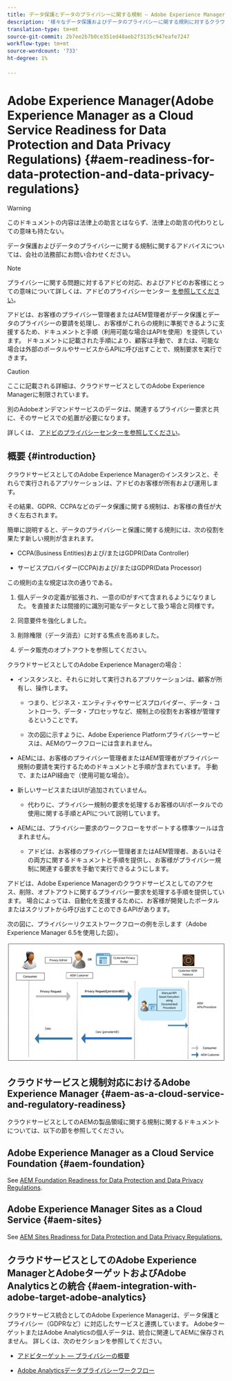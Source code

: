 ```yaml
---
title: データ保護とデータのプライバシーに関する規制 — Adobe Experience Manager as a Cloud Service Readiness
description: '様々なデータ保護およびデータのプライバシーに関する規則に対するクラウドサービスのサポートとしてのAdobe Experience Managerについて説明します。 EU General Data Protection Regulation(GDPR)、California Consumer Privacy Act、およびクラウドサービスとして新しいAEMを導入する際の準拠方法を含む。 '
translation-type: tm+mt
source-git-commit: 2b7ee2b7b0ce351ed48aeb2f3135c947eafe7247
workflow-type: tm+mt
source-wordcount: '733'
ht-degree: 1%

---
```



# Adobe Experience Manager(Adobe Experience Manager as a Cloud Service Readiness for Data Protection and Data Privacy Regulations) {#aem-readiness-for-data-protection-and-data-privacy-regulations}

>[!WARNING]
>
>このドキュメントの内容は法律上の助言とはならず、法律上の助言の代わりとしての意味も持たない。
>
>データ保護およびデータのプライバシーに関する規制に関するアドバイスについては、会社の法務部にお問い合わせください。

>[!NOTE]
>
>プライバシーに関する問題に対するアドビの対応、およびアドビのお客様にとっての意味について詳しくは、アドビのプライバシーセンター [を参照してください](https://www.adobe.com/privacy.html)。

アドビは、お客様のプライバシー管理者またはAEM管理者がデータ保護とデータのプライバシーの要請を処理し、お客様がこれらの規則に準拠できるように支援するため、ドキュメントと手順（利用可能な場合はAPIを使用）を提供しています。 ドキュメントに記載された手順により、顧客は手動で、または、可能な場合は外部のポータルやサービスからAPIに呼び出すことで、規制要求を実行できます。

>[!CAUTION]
>
>ここに記載される詳細は、クラウドサービスとしてのAdobe Experience Managerに制限されています。
>
>別のAdobeオンデマンドサービスのデータは、関連するプライバシー要求と共に、そのサービスでの処置が必要になります。
>
>詳しくは、 [アドビのプライバシーセンターを参照してください](https://www.adobe.com/privacy.html)。

## 概要 {#introduction}

クラウドサービスとしてのAdobe Experience Managerのインスタンスと、それらで実行されるアプリケーションは、アドビのお客様が所有および運用します。

その結果、GDPR、CCPAなどのデータ保護に関する規制は、お客様の責任が大きく左右されます。

簡単に説明すると、データのプライバシーと保護に関する規則には、次の役割を果たす新しい規則が含まれます。

* CCPA(Business Entities)および/またはGDPR(Data Controller)

* サービスプロバイダー(CCPA)および/またはGDPR(Data Processor)

この規則の主な規定は次の通りである。

1. 個人データの定義が拡張され、一意のIDがすべて含まれるようになりました。 を直接または間接的に識別可能なデータとして扱う場合と同様です。

2. 同意要件を強化しました。

3. 削除権限（データ消去）に対する焦点を高めました。

4. データ販売のオプトアウトを参照してください。

クラウドサービスとしてのAdobe Experience Managerの場合：

* インスタンスと、それらに対して実行されるアプリケーションは、顧客が所有し、操作します。

   * つまり、ビジネス・エンティティやサービスプロバイダー、データ・コントローラ、データ・プロセッサなど、規制上の役割をお客様が管理するということです。

   * 次の図に示すように、Adobe Experience Platformプライバシーサービスは、AEMのワークフローには含まれません。

* AEMには、お客様のプライバシー管理者またはAEM管理者がプライバシー規制の要請を実行するためのドキュメントと手順が含まれています。 手動で、またはAPI経由で（使用可能な場合）。

* 新しいサービスまたはUIが追加されていません。

   * 代わりに、プライバシー規制の要求を処理するお客様のUI/ポータルでの使用に関する手順とAPIについて説明しています。

* AEMには、プライバシー要求のワークフローをサポートする標準ツールは含まれません。

   * アドビは、お客様のプライバシー管理者またはAEM管理者、あるいはその両方に関するドキュメントと手順を提供し、お客様がプライバシー規制に関連する要求を手動で実行できるようにします。

アドビは、Adobe Experience Managerのクラウドサービスとしてのアクセス、削除、オプトアウトに関するプライバシー要求を処理する手順を提供しています。 場合によっては、自動化を支援するために、お客様が開発したポータルまたはスクリプトから呼び出すことのできるAPIがあります。

次の図に、プライバシーリクエストワークフローの例を示します（Adobe Experience Manager 6.5を使用した図）。

![データ保護とプライバシー](assets/data-protection-and-privacy-01.png)

## クラウドサービスと規制対応におけるAdobe Experience Manager {#aem-as-a-cloud-service-and-regulatory-readiness}

クラウドサービスとしてのAEMの製品領域に関する規制に関するドキュメントについては、以下の節を参照してください。

## Adobe Experience Manager as a Cloud Service Foundation {#aem-foundation}

See [AEM Foundation Readiness for Data Protection and Data Privacy Regulations](/help/onboarding/data-privacy-and-protection-readiness/foundation-readiness.md).

## Adobe Experience Manager Sites as a Cloud Service {#aem-sites}

See [AEM Sites Readiness for Data Protection and Data Privacy Regulations.](/help/onboarding/data-privacy-and-protection-readiness/sites-readiness.md)

## クラウドサービスとしてのAdobe Experience ManagerとAdobeターゲットおよびAdobe Analyticsとの統合 {#aem-integration-with-adobe-target-adobe-analytics}

クラウドサービス統合としてのAdobe Experience Managerは、データ保護とプライバシー（GDPRなど）に対応したサービスと連携しています。 AdobeターゲットまたはAdobe Analyticsの個人データは、統合に関連してAEMに保存されません。
詳しくは、次のセクションを参照してください。

* [アドビターゲット — プライバシーの概要](https://docs.adobe.com/content/help/en/target/using/implement-target/before-implement/privacy/privacy.html)

* [Adobe Analyticsデータプライバシーワークフロー](https://docs.adobe.com/content/help/en/analytics/admin/data-governance/an-gdpr-workflow.html)
